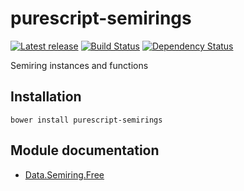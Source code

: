 # purescript-semirings

[![Latest release](http://img.shields.io/bower/v/purescript-semirings.svg)](https://github.com/purescript/purescript-semirings/releases)
[![Build Status](https://travis-ci.org/purescript/purescript-semirings.svg?branch=master)](https://travis-ci.org/purescript/purescript-semirings)
[![Dependency Status](https://www.versioneye.com/user/projects/55848cc7363861001d000352/badge.svg?style=flat)](https://www.versioneye.com/user/projects/55848cc7363861001d000352)

Semiring instances and functions

## Installation

```
bower install purescript-semirings
```

## Module documentation

- [Data.Semiring.Free](docs/Data/Semiring/Free.md)
